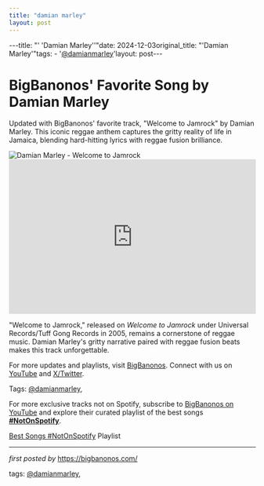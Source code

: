 ```yaml
---
title: "damian marley"
layout: post
---
```

---title: "' 'Damian Marley''"date: 2024-12-03original_title: "'Damian Marley'"tags:  - '[@damianmarley](/tags/damianmarley/)'layout: post---<!-- Post Title --><h1 >BigBanonos' Favorite Song by Damian Marley</h1> <!-- Introductory Text --><p >Updated with BigBanonos' favorite track, "Welcome to Jamrock" by Damian Marley. This iconic reggae anthem captures the gritty reality of life in Jamaica, blending hard-hitting lyrics with reggae fusion brilliance.</p> <!-- Featured Image --><div > <img src="https://i.pinimg.com/736x/a9/0f/2a/a90f2ad2d9d50bd1a87957f11bf7b6f3.jpg" alt="Damian Marley - Welcome to Jamrock" /></div> <!-- YouTube Video Embed --><div > <iframe width="100%" height="315" src="https://www.youtube.com/embed/_GZlJGERbvE" title="Damian 'Jr. Gong' Marley - Welcome To Jamrock (Official Video)" frameborder="0" allow="accelerometer; autoplay; clipboard-write; encrypted-media; gyroscope; picture-in-picture; web-share" referrerpolicy="strict-origin-when-cross-origin" allowfullscreen></iframe></div> <!-- Song Information --><div > <p>"Welcome to Jamrock," released on *Welcome to Jamrock* under Universal Records/Tuff Gong Records in 2005, remains a cornerstone of reggae music. Damian Marley's gritty narrative paired with reggae fusion beats makes this track unforgettable.</p></div> <!-- Footer Links --><div > <p>For more updates and playlists, visit <a href="https://bigbanonos.com/" target="_blank">BigBanonos</a>. Connect with us on <a href="https://www.youtube.com/[@BigBanonos](/tags/BigBanonos/)" target="_blank">YouTube</a> and <a href="https://x.com/bigbanonos" target="_blank">X/Twitter</a>.</p></div> <!-- Tags --><p >Tags: [@damianmarley](/tags/damianmarley/),</p><!--Subscribe and Playlist Links--><div>    <p>For more exclusive tracks not on Spotify, subscribe to <a href="https://www.youtube.com/[@BigBanonos](/tags/BigBanonos/)" target="_blank">BigBanonos on YouTube</a> and explore their curated playlist of the best songs <strong>[#NotOnSpotify](/tags/NotOnSpotify/)</strong>.</p>    <p><a href="https://www.youtube.com/playlist?list=PLtuNtuTatqI0kFahUCbtbfenC_ET5O_tr" target="_blank">Best Songs [#NotOnSpotify](/tags/NotOnSpotify/) Playlist<br /></a></p></div><hr /><p><em>first posted by</em> <a href="https://bigbanonos.com/" rel="noopener" target="_new">https://bigbanonos.com/</a></p><p>tags: [@damianmarley](/tags/damianmarley/),</p>